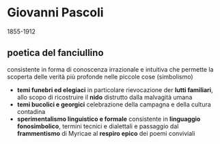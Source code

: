 # Giovanni Pascoli
1855-1912

## poetica del fanciullino
consistente in forma di conoscenza irrazionale e intuitiva che permette la scoperta delle verità più profonde nelle piccole cose (simbolismo)
- **temi funebri ed elegiaci** in particolare rievocazione der **lutti familiari**, allo scopo di ricostruire il **nido** distrutto dalla malvagità umana
-  **temi bucolici e georgici** celebrazione della campagna e della cultura contadina
- **sperimentalismo linguistico e formale** consistente in **linguaggio fonosimbolico**, termini tecnici e dialettali e passaggio dal **frammentismo** di Myricae al **respiro epico** dei poemi conviviali